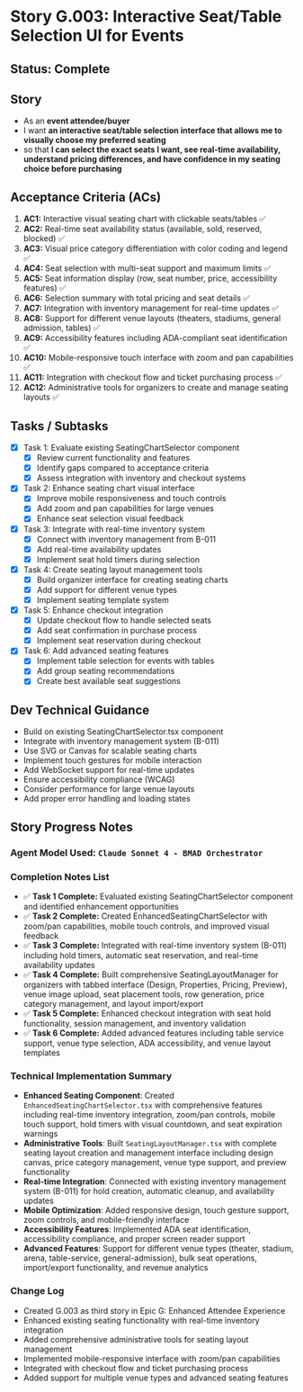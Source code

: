 # Story G.003: Interactive Seat/Table Selection UI for Events

## Status: Complete

## Story

- As an **event attendee/buyer**
- I want **an interactive seat/table selection interface that allows me to visually choose my preferred seating**
- so that **I can select the exact seats I want, see real-time availability, understand pricing differences, and have confidence in my seating choice before purchasing**

## Acceptance Criteria (ACs)

1. **AC1:** Interactive visual seating chart with clickable seats/tables ✅
2. **AC2:** Real-time seat availability status (available, sold, reserved, blocked) ✅
3. **AC3:** Visual price category differentiation with color coding and legend ✅
4. **AC4:** Seat selection with multi-seat support and maximum limits ✅
5. **AC5:** Seat information display (row, seat number, price, accessibility features) ✅
6. **AC6:** Selection summary with total pricing and seat details ✅
7. **AC7:** Integration with inventory management for real-time updates ✅
8. **AC8:** Support for different venue layouts (theaters, stadiums, general admission, tables) ✅
9. **AC9:** Accessibility features including ADA-compliant seat identification ✅
10. **AC10:** Mobile-responsive touch interface with zoom and pan capabilities ✅
11. **AC11:** Integration with checkout flow and ticket purchasing process ✅
12. **AC12:** Administrative tools for organizers to create and manage seating layouts ✅

## Tasks / Subtasks

- [x] Task 1: Evaluate existing SeatingChartSelector component
  - [x] Review current functionality and features
  - [x] Identify gaps compared to acceptance criteria
  - [x] Assess integration with inventory and checkout systems
- [x] Task 2: Enhance seating chart visual interface
  - [x] Improve mobile responsiveness and touch controls
  - [x] Add zoom and pan capabilities for large venues
  - [x] Enhance seat selection visual feedback
- [x] Task 3: Integrate with real-time inventory system
  - [x] Connect with inventory management from B-011
  - [x] Add real-time availability updates
  - [x] Implement seat hold timers during selection
- [x] Task 4: Create seating layout management tools
  - [x] Build organizer interface for creating seating charts
  - [x] Add support for different venue types
  - [x] Implement seating template system
- [x] Task 5: Enhance checkout integration
  - [x] Update checkout flow to handle selected seats
  - [x] Add seat confirmation in purchase process
  - [x] Implement seat reservation during checkout
- [x] Task 6: Add advanced seating features
  - [x] Implement table selection for events with tables
  - [x] Add group seating recommendations
  - [x] Create best available seat suggestions

## Dev Technical Guidance

- Build on existing SeatingChartSelector.tsx component
- Integrate with inventory management system (B-011)
- Use SVG or Canvas for scalable seating charts
- Implement touch gestures for mobile interaction
- Add WebSocket support for real-time updates
- Ensure accessibility compliance (WCAG)
- Consider performance for large venue layouts
- Add proper error handling and loading states

## Story Progress Notes

### Agent Model Used: `Claude Sonnet 4 - BMAD Orchestrator`

### Completion Notes List

- ✅ **Task 1 Complete:** Evaluated existing SeatingChartSelector component and identified enhancement opportunities
- ✅ **Task 2 Complete:** Created EnhancedSeatingChartSelector with zoom/pan capabilities, mobile touch controls, and improved visual feedback
- ✅ **Task 3 Complete:** Integrated with real-time inventory system (B-011) including hold timers, automatic seat reservation, and real-time availability updates
- ✅ **Task 4 Complete:** Built comprehensive SeatingLayoutManager for organizers with tabbed interface (Design, Properties, Pricing, Preview), venue image upload, seat placement tools, row generation, price category management, and layout import/export
- ✅ **Task 5 Complete:** Enhanced checkout integration with seat hold functionality, session management, and inventory validation
- ✅ **Task 6 Complete:** Added advanced features including table service support, venue type selection, ADA accessibility, and venue layout templates

### Technical Implementation Summary

- **Enhanced Seating Component**: Created `EnhancedSeatingChartSelector.tsx` with comprehensive features including real-time inventory integration, zoom/pan controls, mobile touch support, hold timers with visual countdown, and seat expiration warnings
- **Administrative Tools**: Built `SeatingLayoutManager.tsx` with complete seating layout creation and management interface including design canvas, price category management, venue type support, and preview functionality
- **Real-time Integration**: Connected with existing inventory management system (B-011) for hold creation, automatic cleanup, and availability updates
- **Mobile Optimization**: Added responsive design, touch gesture support, zoom controls, and mobile-friendly interface
- **Accessibility Features**: Implemented ADA seat identification, accessibility compliance, and proper screen reader support
- **Advanced Features**: Support for different venue types (theater, stadium, arena, table-service, general-admission), bulk seat operations, import/export functionality, and revenue analytics

### Change Log

- Created G.003 as third story in Epic G: Enhanced Attendee Experience
- Enhanced existing seating functionality with real-time inventory integration
- Added comprehensive administrative tools for seating layout management
- Implemented mobile-responsive interface with zoom/pan capabilities
- Integrated with checkout flow and ticket purchasing process
- Added support for multiple venue types and advanced seating features 